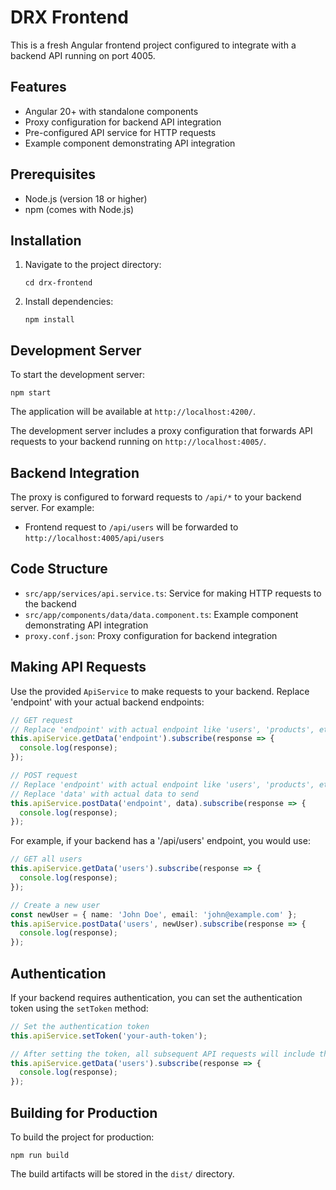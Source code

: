 # DRX Frontend

This is a fresh Angular frontend project configured to integrate with a backend API running on port 4005.

## Features

- Angular 20+ with standalone components
- Proxy configuration for backend API integration
- Pre-configured API service for HTTP requests
- Example component demonstrating API integration

## Prerequisites

- Node.js (version 18 or higher)
- npm (comes with Node.js)

## Installation

1. Navigate to the project directory:
   ```
   cd drx-frontend
   ```

2. Install dependencies:
   ```
   npm install
   ```

## Development Server

To start the development server:

```
npm start
```

The application will be available at `http://localhost:4200/`.

The development server includes a proxy configuration that forwards API requests to your backend running on `http://localhost:4005/`.

## Backend Integration

The proxy is configured to forward requests to `/api/*` to your backend server. For example:
- Frontend request to `/api/users` will be forwarded to `http://localhost:4005/api/users`

## Code Structure

- `src/app/services/api.service.ts`: Service for making HTTP requests to the backend
- `src/app/components/data/data.component.ts`: Example component demonstrating API integration
- `proxy.conf.json`: Proxy configuration for backend integration

## Making API Requests

Use the provided `ApiService` to make requests to your backend. Replace 'endpoint' with your actual backend endpoints:

```typescript
// GET request
// Replace 'endpoint' with actual endpoint like 'users', 'products', etc.
this.apiService.getData('endpoint').subscribe(response => {
  console.log(response);
});

// POST request
// Replace 'endpoint' with actual endpoint like 'users', 'products', etc.
// Replace 'data' with actual data to send
this.apiService.postData('endpoint', data).subscribe(response => {
  console.log(response);
});
```

For example, if your backend has a '/api/users' endpoint, you would use:

```typescript
// GET all users
this.apiService.getData('users').subscribe(response => {
  console.log(response);
});

// Create a new user
const newUser = { name: 'John Doe', email: 'john@example.com' };
this.apiService.postData('users', newUser).subscribe(response => {
  console.log(response);
});
```

## Authentication

If your backend requires authentication, you can set the authentication token using the `setToken` method:

```typescript
// Set the authentication token
this.apiService.setToken('your-auth-token');

// After setting the token, all subsequent API requests will include the Authorization header
this.apiService.getData('users').subscribe(response => {
  console.log(response);
});
```

## Building for Production

To build the project for production:

```
npm run build
```

The build artifacts will be stored in the `dist/` directory.
